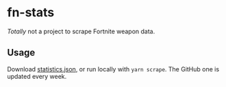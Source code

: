 # fn-stats

_Totally_ not a project to scrape Fortnite weapon data.

## Usage

Download [statistics.json](statistics.json), or run locally with `yarn scrape`. The GitHub one is updated every week.
